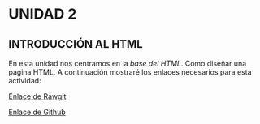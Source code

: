 # UNIDAD 2
## INTRODUCCIÓN AL HTML

En esta unidad nos centramos en la *base del HTML*. Como diseñar una pagina HTML. A continuación mostraré los enlaces necesarios para esta actividad:

[Enlace de Rawgit](https://rawgit.com/AndresInfo/Andres-Unidad-2/master/Index.html)

[Enlace de Github](https://github.com/AndresInfo/Andres-Unidad-2)


